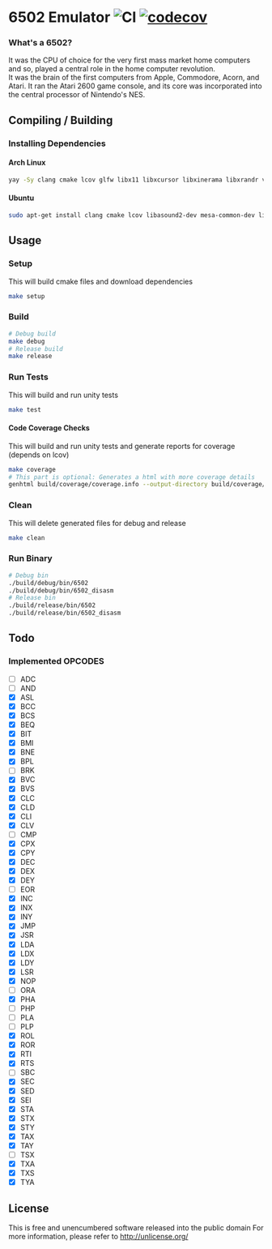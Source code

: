 # 6502 Emulator ![CI](https://github.com/nopsteam/6502/workflows/CI/badge.svg) [![codecov](https://codecov.io/gh/nopsteam/6502/branch/main/graph/badge.svg?token=KTJA51IVNC)](https://codecov.io/gh/nopsteam/6502)

### What's a 6502?

It was the CPU of choice for the very first mass market home computers and so, played a central role in the home computer revolution.  
It was the brain of the first computers from Apple, Commodore, Acorn, and Atari.  It ran the Atari 2600 game console, and its core was incorporated into the central processor of Nintendo's NES.

## Compiling / Building

### Installing Dependencies

#### Arch Linux
```bash
yay -Sy clang cmake lcov glfw libx11 libxcursor libxinerama libxrandr vulkan-headers xorg-server-devel xorg-xinput
```

#### Ubuntu
```bash
sudo apt-get install clang cmake lcov libasound2-dev mesa-common-dev libx11-dev libxrandr-dev libxi-dev xorg-dev libgl1-mesa-dev libglu1-mesa-dev
```

## Usage

### Setup
This will build cmake files and download dependencies
```bash
make setup
```

### Build
```bash
# Debug build
make debug
# Release build
make release
```

### Run Tests
This will build and run unity tests
```bash
make test
```

#### Code Coverage Checks
This will build and run unity tests and generate reports for coverage (depends on lcov)
```bash
make coverage
# This part is optional: Generates a html with more coverage details
genhtml build/coverage/coverage.info --output-directory build/coverage/out
```

### Clean
This will delete generated files for debug and release
```bash
make clean
```

### Run Binary
```bash
# Debug bin
./build/debug/bin/6502
./build/debug/bin/6502_disasm
# Release bin
./build/release/bin/6502
./build/release/bin/6502_disasm
```

## Todo

### Implemented OPCODES
- [ ] ADC
- [ ] AND
- [x] ASL
- [x] BCC
- [x] BCS
- [x] BEQ
- [x] BIT
- [x] BMI
- [x] BNE
- [x] BPL
- [ ] BRK
- [x] BVC
- [x] BVS
- [x] CLC
- [x] CLD
- [x] CLI
- [x] CLV
- [ ] CMP
- [x] CPX
- [x] CPY
- [x] DEC
- [x] DEX
- [x] DEY
- [ ] EOR
- [x] INC
- [x] INX
- [x] INY
- [x] JMP
- [x] JSR
- [x] LDA
- [x] LDX
- [x] LDY
- [x] LSR
- [x] NOP
- [ ] ORA
- [x] PHA
- [ ] PHP
- [ ] PLA
- [ ] PLP
- [x] ROL
- [x] ROR
- [x] RTI
- [x] RTS
- [ ] SBC
- [x] SEC
- [x] SED
- [x] SEI
- [x] STA
- [x] STX
- [x] STY
- [x] TAX
- [x] TAY
- [ ] TSX
- [x] TXA
- [x] TXS
- [x] TYA

## License
This is free and unencumbered software released into the public domain
For more information, please refer to <http://unlicense.org/>
